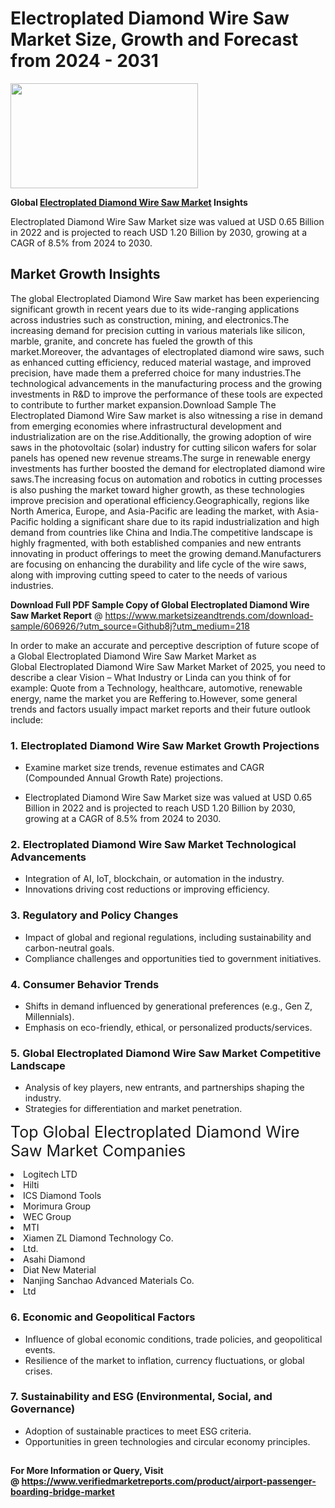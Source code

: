 <H1>Electroplated Diamond Wire Saw Market Size, Growth and Forecast from 2024 - 2031</H1><img class="aligncenter size-medium wp-image-584254" src="https://thirdeyenews.in/wp-content/uploads/2024/09/Global-Market-Research-300x168.jpeg" alt="" width="300" height="168" /><p><strong>Global&nbsp;<a href="https://www.marketsizeandtrends.com/download-sample/606926/?utm_source=Github8j?utm_medium=218">Electroplated Diamond Wire Saw Market</a> Insights</strong></p><p>Electroplated Diamond Wire Saw Market size was valued at USD 0.65 Billion in 2022 and is projected to reach USD 1.20 Billion by 2030, growing at a CAGR of 8.5% from 2024 to 2030.</p><p><h2>Market Growth Insights</h2> The global Electroplated Diamond Wire Saw market has been experiencing significant growth in recent years due to its wide-ranging applications across industries such as construction, mining, and electronics.The increasing demand for precision cutting in various materials like silicon, marble, granite, and concrete has fueled the growth of this market.Moreover, the advantages of electroplated diamond wire saws, such as enhanced cutting efficiency, reduced material wastage, and improved precision, have made them a preferred choice for many industries.The technological advancements in the manufacturing process and the growing investments in R&D to improve the performance of these tools are expected to contribute to further market expansion.Download Sample The Electroplated Diamond Wire Saw market is also witnessing a rise in demand from emerging economies where infrastructural development and industrialization are on the rise.Additionally, the growing adoption of wire saws in the photovoltaic (solar) industry for cutting silicon wafers for solar panels has opened new revenue streams.The surge in renewable energy investments has further boosted the demand for electroplated diamond wire saws.The increasing focus on automation and robotics in cutting processes is also pushing the market toward higher growth, as these technologies improve precision and operational efficiency.Geographically, regions like North America, Europe, and Asia-Pacific are leading the market, with Asia-Pacific holding a significant share due to its rapid industrialization and high demand from countries like China and India.The competitive landscape is highly fragmented, with both established companies and new entrants innovating in product offerings to meet the growing demand.Manufacturers are focusing on enhancing the durability and life cycle of the wire saws, along with improving cutting speed to cater to the needs of various industries.</p><p><span class=""><strong>Download Full PDF Sample Copy of Global Electroplated Diamond Wire Saw Market Report</strong> @ <a href="https://www.marketsizeandtrends.com/download-sample/606926/?utm_source=Github8j?utm_medium=218" target="_blank">https://www.marketsizeandtrends.com/download-sample/606926/?utm_source=Github8j?utm_medium=218</a></span></p><p>In order to make an accurate and perceptive description of future scope of a Global&nbsp;Electroplated Diamond Wire Saw Market Market as Global&nbsp;Electroplated Diamond Wire Saw Market Market of 2025, you need to describe a clear Vision &ndash; What Industry or Linda can you think of for example: Quote from a Technology, healthcare, automotive, renewable energy, name the market you are Reffering to.However, some general trends and factors usually impact market reports and their future outlook include:</p><h3>1.&nbsp;<strong>Electroplated Diamond Wire Saw Market Growth Projections</strong></h3><ul><li>Examine market size trends, revenue estimates and CAGR (Compounded Annual Growth Rate) projections.</li><li><p>Electroplated Diamond Wire Saw Market size was valued at USD 0.65 Billion in 2022 and is projected to reach USD 1.20 Billion by 2030, growing at a CAGR of 8.5% from 2024 to 2030.</p></li></ul><h3>2.&nbsp;<strong>Electroplated Diamond Wire Saw Market Technological Advancements</strong></h3><ul><li>Integration of AI, IoT, blockchain, or automation in the industry.</li><li>Innovations driving cost reductions or improving efficiency.</li></ul><h3>3.&nbsp;<strong>Regulatory and Policy Changes</strong></h3><ul><li>Impact of global and regional regulations, including sustainability and carbon-neutral goals.</li><li>Compliance challenges and opportunities tied to government initiatives.</li></ul><h3>4.&nbsp;<strong>Consumer Behavior Trends</strong></h3><ul><li>Shifts in demand influenced by generational preferences (e.g., Gen Z, Millennials).</li><li>Emphasis on eco-friendly, ethical, or personalized products/services.</li></ul><h3>5.&nbsp;<strong>Global Electroplated Diamond Wire Saw Market Competitive Landscape</strong></h3><ul><li>Analysis of key players, new entrants, and partnerships shaping the industry.</li><li>Strategies for differentiation and market penetration.</li></ul><p data-pm-slice="1 1 []"><span style="color: inherit; font-family: inherit; font-size: 25px;">Top Global Electroplated Diamond Wire Saw Market Companies</span></p><div class="" data-test-id=""><p><li>Logitech LTD</li><li> Hilti</li><li> ICS Diamond Tools</li><li> Morimura Group</li><li> WEC Group</li><li> MTI</li><li> Xiamen ZL Diamond Technology Co.</li><li> Ltd.</li><li> Asahi Diamond</li><li> Diat New Material</li><li> Nanjing Sanchao Advanced Materials Co.</li><li> Ltd</li></p></div><h3>6.&nbsp;<strong>Economic and Geopolitical Factors</strong></h3><ul><li>Influence of global economic conditions, trade policies, and geopolitical events.</li><li>Resilience of the market to inflation, currency fluctuations, or global crises.</li></ul><h3>7.&nbsp;<strong>Sustainability and ESG (Environmental, Social, and Governance)</strong></h3><ul><li>Adoption of sustainable practices to meet ESG criteria.</li><li>Opportunities in green technologies and circular economy principles.</li></ul><h2><strong style="font-size: 14px;">For More Information or Query, Visit @&nbsp;</strong><a style="background-color: #ffffff; font-size: 14px;" href="https://www.marketsizeandtrends.com/report/electroplated-diamond-wire-saw-market/" target="_blank">https://www.verifiedmarketreports.com/product/airport-passenger-boarding-bridge-market</a></h2>